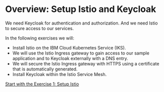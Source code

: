 # Overview: Setup Istio and Keycloak

We need Keycloak for authentication and authorization. And we need Istio to secure access to our services. 

In the following exercises we will:

* Install Istio on the IBM Cloud Kubernetes Service (IKS).
* We will use the Istio Ingress gateway to gain access to our sample application and to Keycloak externally with a DNS entry.
* We will secure the Istio Ingress gateway with HTTPS using a certificate that is automatically generated.
* Install Keycloak within the Istio Service Mesh.

[Start with the Exercise 1: Setup Istio](exercise-01/SETUP_ISTIO.md)